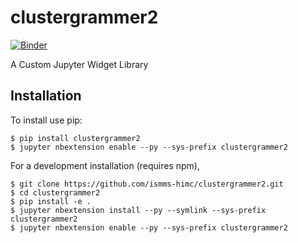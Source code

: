 clustergrammer2
===============================

[![Binder](https://mybinder.org/badge.svg)](https://mybinder.org/v2/gh/ismms-himc/clustergrammer2/master?filepath=Running_Clustergrammer2.ipynb)

A Custom Jupyter Widget Library

Installation
------------

To install use pip:

    $ pip install clustergrammer2
    $ jupyter nbextension enable --py --sys-prefix clustergrammer2


For a development installation (requires npm),

    $ git clone https://github.com/ismms-himc/clustergrammer2.git
    $ cd clustergrammer2
    $ pip install -e .
    $ jupyter nbextension install --py --symlink --sys-prefix clustergrammer2
    $ jupyter nbextension enable --py --sys-prefix clustergrammer2

